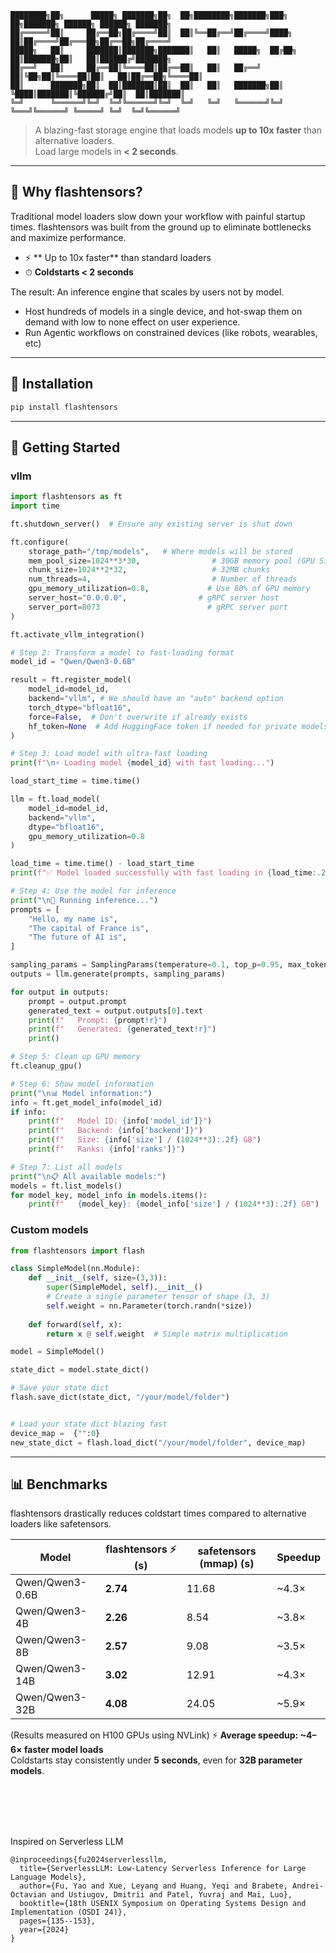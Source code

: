 ```
████████╗██╗      █████╗ ███████╗██╗  ██╗████████╗███████╗███╗   ██╗███████╗ ██████╗ ██████╗ ███████╗
██╔═════╝██║     ██╔══██╗██╔════╝██║  ██║╚══██╔══╝██╔════╝████╗  ██║██╔════╝██╔═══██╗██╔══██╗██╔════╝
█████╗   ██║     ███████║███████╗███████║   ██║   █████╗  ██╔██╗ ██║███████╗██║   ██║██████╔╝███████╗
██╔══╝   ██║     ██╔══██║╚════██║██╔══██║   ██║   ██╔══╝  ██║╚██╗██║╚════██║██║   ██║██╔══██╗╚════██║
██║      ███████╗██║  ██║███████║██║  ██║   ██║   ███████╗██║ ╚████║███████║╚██████╔╝██║  ██║███████║
╚═╝      ╚══════╝╚═╝  ╚═╝╚══════╝╚═╝  ╚═╝   ╚═╝   ╚══════╝╚═╝  ╚═══╝╚══════╝ ╚═════╝ ╚═╝  ╚═╝╚══════╝

```

> A blazing-fast storage engine that loads models **up to 10x faster** than alternative loaders.  
> Load large models in **< 2 seconds**.  

---



## 🚀 Why flashtensors?  

Traditional model loaders slow down your workflow with painful startup times. flashtensors was built from the ground up to eliminate bottlenecks and maximize performance.  

- ⚡ ** Up to 10x faster** than standard loaders  
- ⏱ **Coldstarts < 2 seconds**

The result: An inference engine that scales by users not by model.

- Host hundreds of models in a single device, and hot-swap them on demand with low to none effect on user experience.
- Run Agentic workflows on constrained devices (like robots, wearables, etc)

---



## 🔧 Installation  

```bash
pip install flashtensors
```

---

## 🔧 Getting Started  

### vllm
``` Python
import flashtensors as ft
import time

ft.shutdown_server()  # Ensure any existing server is shut down

ft.configure(
    storage_path="/tmp/models",   # Where models will be stored
    mem_pool_size=1024**3*30,                # 30GB memory pool (GPU Size)
    chunk_size=1024**2*32,                   # 32MB chunks
    num_threads=4,                           # Number of threads
    gpu_memory_utilization=0.8,             # Use 80% of GPU memory
    server_host="0.0.0.0",                # gRPC server host
    server_port=8073                        # gRPC server port
)

ft.activate_vllm_integration()

# Step 2: Transform a model to fast-loading format
model_id = "Qwen/Qwen3-0.6B"  

result = ft.register_model(
    model_id=model_id,
    backend="vllm", # We should have an "auto" backend option
    torch_dtype="bfloat16",
    force=False,  # Don't overwrite if already exists
    hf_token=None  # Add HuggingFace token if needed for private models
)

# Step 3: Load model with ultra-fast loading
print(f"\n⚡ Loading model {model_id} with fast loading...")

load_start_time = time.time()

llm = ft.load_model(
    model_id=model_id,
    backend="vllm",
    dtype="bfloat16",
    gpu_memory_utilization=0.8
)

load_time = time.time() - load_start_time
print(f"✅ Model loaded successfully with fast loading in {load_time:.2f}s")

# Step 4: Use the model for inference
print("\n🤖 Running inference...")
prompts = [
    "Hello, my name is",
    "The capital of France is",
    "The future of AI is",
]

sampling_params = SamplingParams(temperature=0.1, top_p=0.95, max_tokens=50)
outputs = llm.generate(prompts, sampling_params)

for output in outputs:
    prompt = output.prompt
    generated_text = output.outputs[0].text
    print(f"   Prompt: {prompt!r}")
    print(f"   Generated: {generated_text!r}")
    print()

# Step 5: Clean up GPU memory
ft.cleanup_gpu()

# Step 6: Show model information
print("\n📊 Model information:")
info = ft.get_model_info(model_id)
if info:
    print(f"   Model ID: {info['model_id']}")
    print(f"   Backend: {info['backend']}")
    print(f"   Size: {info['size'] / (1024**3):.2f} GB")
    print(f"   Ranks: {info['ranks']}")

# Step 7: List all models
print("\n📋 All available models:")
models = ft.list_models()
for model_key, model_info in models.items():
    print(f"   {model_key}: {model_info['size'] / (1024**3):.2f} GB")

```

### Custom models

``` Python
from flashtensors import flash

class SimpleModel(nn.Module):
    def __init__(self, size=(3,3)):
        super(SimpleModel, self).__init__()
        # Create a single parameter tensor of shape (3, 3)
        self.weight = nn.Parameter(torch.randn(*size))
        
    def forward(self, x):
        return x @ self.weight  # Simple matrix multiplication

model = SimpleModel()

state_dict = model.state_dict()

# Save your state dict
flash.save_dict(state_dict, "/your/model/folder")


# Load your state dict blazing fast
device_map =  {"":0}
new_state_dict = flash.load_dict("/your/model/folder", device_map)

```

---


## 📊 Benchmarks  

flashtensors drastically reduces coldstart times compared to alternative loaders like safetensors.  

| Model            | flashtensors ⚡ (s) | safetensors (mmap) (s) | Speedup |
|------------------|------------|----------|---------|
| Qwen/Qwen3-0.6B  | **2.74**   | 11.68    | ~4.3×   |
| Qwen/Qwen3-4B    | **2.26**   | 8.54     | ~3.8×   |
| Qwen/Qwen3-8B    | **2.57**   | 9.08     | ~3.5×   |
| Qwen/Qwen3-14B   | **3.02**   | 12.91    | ~4.3×   |
| Qwen/Qwen3-32B   | **4.08**   | 24.05    | ~5.9×   |

(Results measured on H100 GPUs using NVLink)
⚡ **Average speedup: ~4–6× faster model loads**  
Coldstarts stay consistently under **5 seconds**, even for **32B parameter models**.  


<br>
<br>
<br>
<br>

Inspired on Serverless LLM
```
@inproceedings{fu2024serverlessllm,
  title={ServerlessLLM: Low-Latency Serverless Inference for Large Language Models},
  author={Fu, Yao and Xue, Leyang and Huang, Yeqi and Brabete, Andrei-Octavian and Ustiugov, Dmitrii and Patel, Yuvraj and Mai, Luo},
  booktitle={18th USENIX Symposium on Operating Systems Design and Implementation (OSDI 24)},
  pages={135--153},
  year={2024}
}
```
